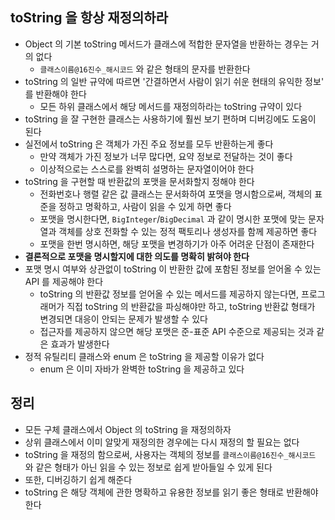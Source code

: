 ## toString 을 항상 재정의하라

* Object 의 기본 toString 메서드가 클래스에 적합한 문자열을 반환하는 경우는 거의 없다
    * `클래스이름@16진수_해시코드` 와 같은 형태의 문자를 반환한다
* toString 의 일반 규약에 따르면 '간결하면서 사람이 읽기 쉬운 현태의 유익한 정보' 를 반환해야 한다
    * 모든 하위 클래스에서 해당 메서드를 재정의하라는 toString 규약이 있다
* toString 을 잘 구현한 클래스는 사용하기에 훨씬 보기 편하며 디버깅에도 도움이 된다
* 실전에서 toString 은 객체가 가진 주요 정보를 모두 반환하는게 좋다
    * 만약 객체가 가진 정보가 너무 많다면, 요약 정보로 전달하는 것이 좋다
    * 이상적으로는 스스로를 완벽히 설명하는 문자열이어야 한다
* toString 을 구현할 때 반환값의 포맷을 문서화할지 정해야 한다
    * 전화번호나 행렬 같은 값 클래스는 문서화하여 포맷을 명시함으로써, 객체의 표준을 정하고 명확하고, 사람이 읽을 수 있게 하면 좋다
    * 포맷을 명시한다면, `BigInteger`/`BigDecimal` 과 같이 명시한 포맷에 맞는 문자열과 객체를 상호 전화할 수 있는 정적 팩토리나 생성자를 함께 제공하면 좋다
    * 포맷을 한번 명시하면, 해당 포맷을 변경하기가 아주 어려운 단점이 존재한다
* **결론적으로 포맷을 명시할지에 대한 의도를 명확히 밝혀야 한다**
* 포맷 명시 여부와 상관없이 toString 이 반환한 값에 포함된 정보를 얻어올 수 있는 API 를 제공해야 한다
    * toString 의 반환값 정보를 얻어올 수 있는 메서드를 제공하지 않는다면, 프로그래머가 직접 toString 의 반환값을 파싱해야만 하고, toString 반환값 형태가 변경되면 대응이 안되는 문제가 발생할 수 있다
    * 접근자를 제공하지 않으면 해당 포맷은 준-표준 API 수준으로 제공되는 것과 같은 효과가 발생한다
* 정적 유틸리티 클래스와 enum 은 toString 을 제공할 이유가 없다
    * enum 은 이미 자바가 완벽한 toString 을 제공하고 있다

## 정리

* 모든 구체 클래스에서 Object 의 toString 을 재정의하자
* 상위 클래스에서 이미 알맞게 재정의한 경우에는 다시 재정의 할 필요는 없다
* toString 을 재정의 함으로써, 사용자는 객체의 정보를 `클래스이름@16진수_해시코드` 와 같은 형태가 아닌 읽을 수 있는 정보로 쉽게 받아들일 수 있게 된다
* 또한, 디버깅하기 쉽게 해준다
* toString 은 해당 객체에 관한 명확하고 유용한 정보를 읽기 좋은 형태로 반환해야 한다
